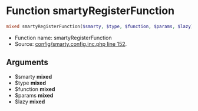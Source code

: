 Function smartyRegisterFunction
===========================





```php
mixed smartyRegisterFunction($smarty, $type, $function, $params, $lazy)
```

* Function name: smartyRegisterFunction
* Source: [config/smarty.config.inc.php line 152](https://github.com/PrestaShop/PrestaShop/blob/1.5.3.1/config/smarty.config.inc.php#L152).

Arguments
---------

* $smarty **mixed**
* $type **mixed**
* $function **mixed**
* $params **mixed**
* $lazy **mixed**

